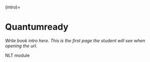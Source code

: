 (intro)=
# Quantumready

_Write book intro here. This is the first page the student will see when opening the url._

NLT module
